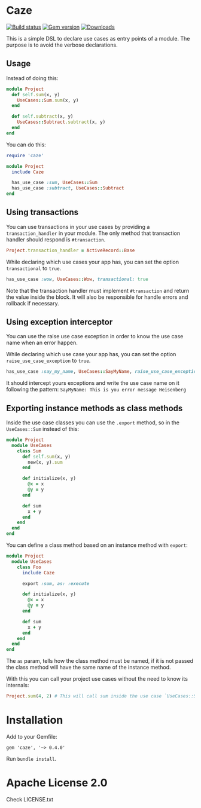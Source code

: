 # Caze

[![Build status](https://img.shields.io/travis/magnetis/caze.svg)](https://travis-ci.org/magnetis/caze)
[![Gem version](https://img.shields.io/gem/v/caze.svg)](https://rubygems.org/gems/caze)
[![Downloads](https://img.shields.io/gem/dt/caze.svg)](https://rubygems.org/gems/caze)

This is a simple DSL to declare use cases as entry points of a module.
The purpose is to avoid the verbose declarations.

## Usage

Instead of doing this:

```ruby
module Project
  def self.sum(x, y)
    UseCases::Sum.sum(x, y)
  end

  def self.subtract(x, y)
    UseCases::Subtract.subtract(x, y)
  end
end
```

You can do this:

```ruby
require 'caze'

module Project
  include Caze

  has_use_case :sum, UseCases::Sum
  has_use_case :subtract, UseCases::Subtract
end
```

## Using transactions

You can use transactions in your use cases by providing a `transaction_handler`
in your module. The only method that transaction handler should
respond is `#transaction`.

```ruby
Project.transaction_handler = ActiveRecord::Base
```

While declaring which use cases your app has, you can set the option
`transactional` to `true`.

```ruby
has_use_case :wow, UseCases::Wow, transactional: true
```

Note that the transaction handler must implement `#transaction` and
return the value inside the block. It will also be responsible for handle errors
and rollback if necessary.


## Using exception interceptor

You can use the raise use case exception in order to know the use case name when an
error happen.

While declaring which use case your app has, you can set the option
`raise_use_case_exception` to `true`.

```ruby
has_use_case :say_my_name, UseCases::SayMyName, raise_use_case_exception: true
```

It should intercept yours exceptions and write the use case name on it following the
pattern: `SayMyName: This is you error message Heisenberg`

## Exporting instance methods as class methods

Inside the use case classes you can use the `.export` method, so in the `UseCases::Sum` instead of this:

```ruby
module Project
  module UseCases
    class Sum
      def self.sum(x, y)
        new(x, y).sum
      end

      def initialize(x, y)
        @x = x
        @y = y
      end

      def sum
        x + y
      end
    end
  end
end
```

You can define a class method based on an instance method with `export`:

```ruby
module Project
  module UseCases
    class Foo
      include Caze

      export :sum, as: :execute

      def initialize(x, y)
        @x = x
        @y = y
      end

      def sum
        x + y
      end
    end
  end
end
```

The `as` param, tells how the class method must be named,
if it is not passed the class method will have the same name of the instance method.

With this you can call your project use cases without the need to know its internals:

```ruby
Project.sum(4, 2) # This will call sum inside the use case `UseCases::Sum`
```

# Installation

Add to your Gemfile:

```
gem 'caze', '~> 0.4.0'
```

Run `bundle install`.

# Apache License 2.0

Check LICENSE.txt
